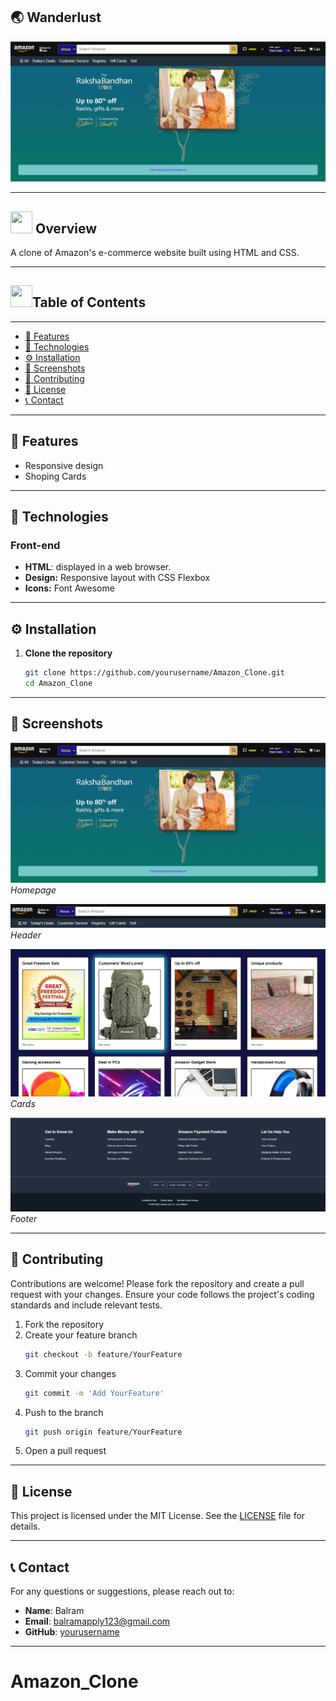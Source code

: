 ## 🌏 Wanderlust

![Wanderlust Logo](./assets/home.png)

---

<div>
  <h2><img src="./assets/inimation.gif" width="35" height="35"> Overview</h2>
</div>

A clone of Amazon's e-commerce website built using HTML and CSS.

---

<div>
  <h2><img src="./assets/star.gif" width="35" height="35">Table of Contents</h2>
</div>

---
- [📑 Features](#-features)
- [🔧 Technologies](#-technologies)
- [⚙️ Installation](#-installation)
- [📸 Screenshots](#-screenshots)
- [🤝 Contributing](#-contributing)
- [📜 License](#-license)
- [📞 Contact](#-contact)

---

## 📑 Features

- Responsive design
- Shoping Cards

---

## 🔧 Technologies

### Front-end
- **HTML**: displayed in a web browser.
- **Design:** Responsive layout with CSS Flexbox
- **Icons:** Font Awesome

---

## ⚙️ Installation

1. **Clone the repository**
    ```bash
    git clone https://github.com/yourusername/Amazon_Clone.git
    cd Amazon_Clone
    ```

---

## 📸 Screenshots

![Homepage](./assets/home.png)
*Homepage*

![Search Results](./assets/header.png)
*Header*

![Listing Details](./assets/cards.png)
*Cards*

![Listing Details](./assets/footer.png)
*Footer*

---

## 🤝 Contributing

Contributions are welcome! Please fork the repository and create a pull request with your changes. Ensure your code follows the project's coding standards and include relevant tests.

1. Fork the repository
2. Create your feature branch
    ```bash
    git checkout -b feature/YourFeature
    ```
3. Commit your changes
    ```bash
    git commit -m 'Add YourFeature'
    ```
4. Push to the branch
    ```bash
    git push origin feature/YourFeature
    ```
5. Open a pull request

---

## 📜 License

This project is licensed under the MIT License. See the [LICENSE](LICENSE) file for details.

---

## 📞 Contact

For any questions or suggestions, please reach out to:

- **Name**: Balram
- **Email**: balramapply123@gmail.com
- **GitHub**: [yourusername](https://github.com/BalramApply)

---
# Amazon_Clone
